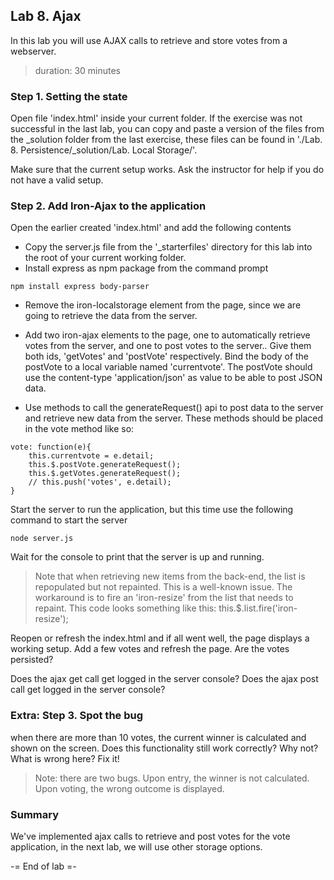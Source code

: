 ## Lab 8. Ajax
In this lab you will use AJAX calls to retrieve and store votes from a webserver.
> duration: 30 minutes

### Step 1. Setting the state
Open file 'index.html' inside your current folder. If the exercise was not successful in the last
lab, you can copy and paste a version of the files from the _solution folder from the last 
exercise, these files can be found in './Lab. 8. Persistence/_solution/Lab. Local Storage/'.

Make sure that the current setup works. Ask the instructor for help if you do not have a valid setup.


### Step 2. Add Iron-Ajax to the application
Open the earlier created 'index.html' and add the following contents

* Copy the server.js file from the '_starterfiles' directory for this lab into the root of your 
current working folder.
* Install express as npm package from the command prompt
```
npm install express body-parser
```

* Remove the iron-localstorage element from the page, since we are going to retrieve the data from the server.

* Add two iron-ajax elements to the page, one to automatically retrieve votes from the server, and one to post 
votes to the server.. Give them both ids, 'getVotes' and 'postVote' respectively. Bind the body of the postVote
to a local variable named 'currentvote'. The postVote should use the content-type 'application/json' as value to 
be able to post JSON data.

* Use methods to call the generateRequest() api to post data to the server and retrieve new data from the server. 
These methods should be placed in the vote method like so:
```
vote: function(e){
    this.currentvote = e.detail;
    this.$.postVote.generateRequest();
    this.$.getVotes.generateRequest();
    // this.push('votes', e.detail);
}
```

Start the server to run the application, but this time use the following command to start the server
```
node server.js
```

Wait for the console to print that the server is up and running. 

> Note that when retrieving new items from the back-end, the list is repopulated but not repainted. This is 
> a well-known issue. The workaround is to fire an 'iron-resize' from the list that needs to repaint. This 
> code looks something like this: this.$.list.fire('iron-resize');

Reopen or refresh the index.html and if all went well, the page displays a working setup.
Add a few votes and refresh the page. Are the votes persisted? 

Does the ajax get call get logged in the server console?
Does the ajax post call get logged in the server console? 


### Extra: Step 3. Spot the bug
when there are more than 10 votes, the current winner is calculated and shown on the screen. Does this functionality
still work correctly? Why not? What is wrong here? Fix it!

> Note: there are two bugs. Upon entry, the winner is not calculated. Upon voting, the wrong outcome is displayed. 


### Summary
We've implemented ajax calls to retrieve and post votes for the vote application, 
in the next lab, we will use other storage options. 

-= End of lab =-
  
